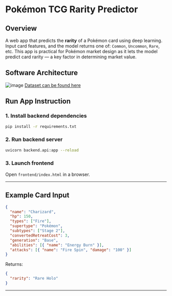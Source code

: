 # Pokémon TCG Rarity Predictor

## Overview

A web app that predicts the **rarity** of a Pokémon card using deep learning. Input card features, and the model returns one of: `Common`, `Uncommon`, `Rare`, etc.
This app is practical for Pokémon market design as it lets the model predict card rarity — a key factor in determining market value.

## Software Architecture

![image](https://github.com/user-attachments/assets/3902b82e-61c3-4a2b-81f3-0d678b7e96ae)
[Dataset can be found here](https://www.kaggle.com/datasets/adampq/pokemon-tcg-all-cards-1999-2023/data)

## Run App Instruction

### 1. Install backend dependencies

```bash
pip install -r requirements.txt
```

### 2. Run backend server

```bash
uvicorn backend.api:app --reload
```

### 3. Launch frontend

Open `frontend/index.html` in a browser.

---

## Example Card Input

```json
{
  "name": "Charizard",
  "hp": 150,
  "types": ["Fire"],
  "supertype": "Pokémon",
  "subtypes": ["Stage 2"],
  "convertedRetreatCost": 3,
  "generation": "Base",
  "abilities": [{ "name": "Energy Burn" }],
  "attacks": [{ "name": "Fire Spin", "damage": "100" }]
}
```

Returns:

```json
{
  "rarity": "Rare Holo"
}
```

---
